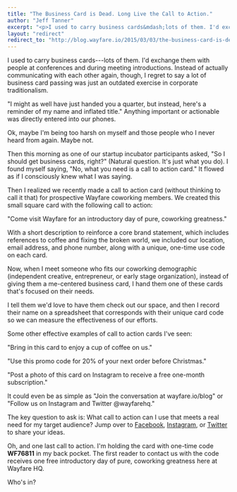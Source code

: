 ```yaml
---
title: "The Business Card is Dead. Long Live the Call to Action."
author: "Jeff Tanner"
excerpt: "<p>I used to carry business cards&mdash;lots of them. I'd exchange them with people at conferences and during meeting introductions. Instead of actually communicating with each other again, though, I regret to say a lot of business card passing was just an outdated exercise in corporate traditionalism.</p><p>\"I might as well have just handed you a quarter, but instead, here's a reminder of my name and inflated title.\" Anything important or actionable was directly entered into our phones.</p><p>Ok, maybe I'm being too harsh on myself and those people who I never heard from again. Maybe not.</p>"
layout: "redirect"
redirect_to: "http://blog.wayfare.io/2015/03/03/the-business-card-is-dead-long-live-the-call-to-action/"
---
```


I used to carry business cards---lots of them. I'd exchange them with people at conferences and during meeting introductions. Instead of actually communicating with each other again, though, I regret to say a lot of business card passing was just an outdated exercise in corporate traditionalism.

"I might as well have just handed you a quarter, but instead, here's a reminder of my name and inflated title." Anything important or actionable was directly entered into our phones.

Ok, maybe I'm being too harsh on myself and those people who I never heard from again. Maybe not.

Then this morning as one of our startup incubator participants asked, "So I should get business cards, right?" (Natural question. It's just what you do). I found myself saying, "No, what you need is a call to action card." It flowed as if I consciously knew what I was saying.

Then I realized we recently made a call to action card (without thinking to call it that) for prospective Wayfare coworking members. We created this small square card with the following call to action:

"Come visit Wayfare for an introductory day of pure, coworking greatness."

With a short description to reinforce a core brand statement, which includes references to coffee and fixing the broken world, we included our location, email address, and phone number, along with a unique, one-time use code on each card.

Now, when I meet someone who fits our coworking demographic (independent creative, entrepreneur, or early stage organization), instead of giving them a me-centered business card, I hand them one of these cards that's focused on their needs.

I tell them we'd love to have them check out our space, and then I record their name on a spreadsheet that corresponds with their unique card code so we can measure the effectiveness of our efforts.

Some other effective examples of call to action cards I've seen:

"Bring in this card to enjoy a cup of coffee on us."

"Use this promo code for 20% of your next order before Christmas."

"Post a photo of this card on Instagram to receive a free one-month subscription."

It could even be as simple as "Join the conversation at wayfare.io/blog" or "Follow us on Instagram and Twitter @wayfarehq."

The key question to ask is: What call to action can I use that meets a real need for my target audience? Jump over to [Facebook](https://www.facebook.com/WayfareHQ), [Instagram](https://instagram.com/wayfarehq/), or [Twitter](https://twitter.com/wayfarehq) to share your ideas.

Oh, and one last call to action. I'm holding the card with one-time code **WF76811** in my back pocket. The first reader to contact us with the code receives one free introductory day of pure, coworking greatness here at Wayfare HQ.

Who's in?

<div class="fotorama fotorama-wayfare" data-width="100%" data-maxheight="500" data-nav="thumbs" data-allowfullscreen="true" data-fit="contain" data-loop="true" data-keyboard="true" data-navposition="top">
  <a href="{{ 'posts/2015-03-03-the-business-card-is-dead--long-live-the-call-to-action/cta-1.jpg' | asset_path }}"></a>
  <a href="{{ 'posts/2015-03-03-the-business-card-is-dead--long-live-the-call-to-action/cta-2.jpg' | asset_path }}"></a>
</div>
